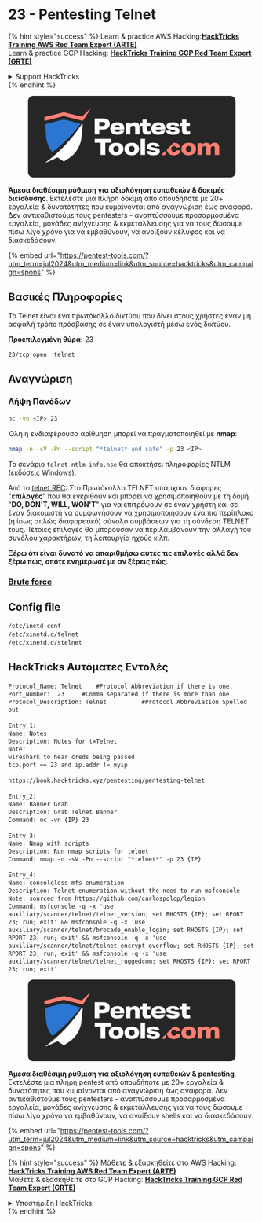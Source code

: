 # 23 - Pentesting Telnet

{% hint style="success" %}
Learn & practice AWS Hacking:<img src="/.gitbook/assets/arte.png" alt="" data-size="line">[**HackTricks Training AWS Red Team Expert (ARTE)**](https://training.hacktricks.xyz/courses/arte)<img src="/.gitbook/assets/arte.png" alt="" data-size="line">\
Learn & practice GCP Hacking: <img src="/.gitbook/assets/grte.png" alt="" data-size="line">[**HackTricks Training GCP Red Team Expert (GRTE)**<img src="/.gitbook/assets/grte.png" alt="" data-size="line">](https://training.hacktricks.xyz/courses/grte)

<details>

<summary>Support HackTricks</summary>

* Check the [**subscription plans**](https://github.com/sponsors/carlospolop)!
* **Join the** 💬 [**Discord group**](https://discord.gg/hRep4RUj7f) or the [**telegram group**](https://t.me/peass) or **follow** us on **Twitter** 🐦 [**@hacktricks\_live**](https://twitter.com/hacktricks\_live)**.**
* **Share hacking tricks by submitting PRs to the** [**HackTricks**](https://github.com/carlospolop/hacktricks) and [**HackTricks Cloud**](https://github.com/carlospolop/hacktricks-cloud) github repos.

</details>
{% endhint %}

<figure><img src="/.gitbook/assets/pentest-tools.svg" alt=""><figcaption></figcaption></figure>

**Άμεσα διαθέσιμη ρύθμιση για αξιολόγηση ευπαθειών & δοκιμές διείσδυσης**. Εκτελέστε μια πλήρη δοκιμή από οπουδήποτε με 20+ εργαλεία & δυνατότητες που κυμαίνονται από αναγνώριση έως αναφορά. Δεν αντικαθιστούμε τους pentesters - αναπτύσσουμε προσαρμοσμένα εργαλεία, μονάδες ανίχνευσης & εκμετάλλευσης για να τους δώσουμε πίσω λίγο χρόνο για να εμβαθύνουν, να ανοίξουν κέλυφος και να διασκεδάσουν.

{% embed url="https://pentest-tools.com/?utm_term=jul2024&utm_medium=link&utm_source=hacktricks&utm_campaign=spons" %}

## **Βασικές Πληροφορίες**

Το Telnet είναι ένα πρωτόκολλο δικτύου που δίνει στους χρήστες έναν μη ασφαλή τρόπο πρόσβασης σε έναν υπολογιστή μέσω ενός δικτύου.

**Προεπιλεγμένη θύρα:** 23
```
23/tcp open  telnet
```
## **Αναγνώριση**

### **Λήψη Πανόδων**
```bash
nc -vn <IP> 23
```
Όλη η ενδιαφέρουσα αρίθμηση μπορεί να πραγματοποιηθεί με **nmap**:
```bash
nmap -n -sV -Pn --script "*telnet* and safe" -p 23 <IP>
```
Το σενάριο `telnet-ntlm-info.nse` θα αποκτήσει πληροφορίες NTLM (εκδόσεις Windows).

Από το [telnet RFC](https://datatracker.ietf.org/doc/html/rfc854): Στο Πρωτόκολλο TELNET υπάρχουν διάφορες "**επιλογές**" που θα εγκριθούν και μπορεί να χρησιμοποιηθούν με τη δομή "**DO, DON'T, WILL, WON'T**" για να επιτρέψουν σε έναν χρήστη και σε έναν διακομιστή να συμφωνήσουν να χρησιμοποιήσουν ένα πιο περίπλοκο (ή ίσως απλώς διαφορετικό) σύνολο συμβάσεων για τη σύνδεση TELNET τους. Τέτοιες επιλογές θα μπορούσαν να περιλαμβάνουν την αλλαγή του συνόλου χαρακτήρων, τη λειτουργία ηχούς κ.λπ.

**Ξέρω ότι είναι δυνατό να απαριθμήσω αυτές τις επιλογές αλλά δεν ξέρω πώς, οπότε ενημέρωσέ με αν ξέρεις πώς.**

### [Brute force](../generic-methodologies-and-resources/brute-force.md#telnet)

## Config file
```bash
/etc/inetd.conf
/etc/xinetd.d/telnet
/etc/xinetd.d/stelnet
```
## HackTricks Αυτόματες Εντολές
```
Protocol_Name: Telnet    #Protocol Abbreviation if there is one.
Port_Number:  23     #Comma separated if there is more than one.
Protocol_Description: Telnet          #Protocol Abbreviation Spelled out

Entry_1:
Name: Notes
Description: Notes for t=Telnet
Note: |
wireshark to hear creds being passed
tcp.port == 23 and ip.addr != myip

https://book.hacktricks.xyz/pentesting/pentesting-telnet

Entry_2:
Name: Banner Grab
Description: Grab Telnet Banner
Command: nc -vn {IP} 23

Entry_3:
Name: Nmap with scripts
Description: Run nmap scripts for telnet
Command: nmap -n -sV -Pn --script "*telnet*" -p 23 {IP}

Entry_4:
Name: consoleless mfs enumeration
Description: Telnet enumeration without the need to run msfconsole
Note: sourced from https://github.com/carlospolop/legion
Command: msfconsole -q -x 'use auxiliary/scanner/telnet/telnet_version; set RHOSTS {IP}; set RPORT 23; run; exit' && msfconsole -q -x 'use auxiliary/scanner/telnet/brocade_enable_login; set RHOSTS {IP}; set RPORT 23; run; exit' && msfconsole -q -x 'use auxiliary/scanner/telnet/telnet_encrypt_overflow; set RHOSTS {IP}; set RPORT 23; run; exit' && msfconsole -q -x 'use auxiliary/scanner/telnet/telnet_ruggedcom; set RHOSTS {IP}; set RPORT 23; run; exit'

```
<figure><img src="/.gitbook/assets/pentest-tools.svg" alt=""><figcaption></figcaption></figure>

**Άμεσα διαθέσιμη ρύθμιση για αξιολόγηση ευπαθειών & pentesting**. Εκτελέστε μια πλήρη pentest από οπουδήποτε με 20+ εργαλεία & δυνατότητες που κυμαίνονται από αναγνώριση έως αναφορά. Δεν αντικαθιστούμε τους pentesters - αναπτύσσουμε προσαρμοσμένα εργαλεία, μονάδες ανίχνευσης & εκμετάλλευσης για να τους δώσουμε πίσω λίγο χρόνο να εμβαθύνουν, να ανοίξουν shells και να διασκεδάσουν.

{% embed url="https://pentest-tools.com/?utm_term=jul2024&utm_medium=link&utm_source=hacktricks&utm_campaign=spons" %}

{% hint style="success" %}
Μάθετε & εξασκηθείτε στο AWS Hacking:<img src="/.gitbook/assets/arte.png" alt="" data-size="line">[**HackTricks Training AWS Red Team Expert (ARTE)**](https://training.hacktricks.xyz/courses/arte)<img src="/.gitbook/assets/arte.png" alt="" data-size="line">\
Μάθετε & εξασκηθείτε στο GCP Hacking: <img src="/.gitbook/assets/grte.png" alt="" data-size="line">[**HackTricks Training GCP Red Team Expert (GRTE)**<img src="/.gitbook/assets/grte.png" alt="" data-size="line">](https://training.hacktricks.xyz/courses/grte)

<details>

<summary>Υποστήριξη HackTricks</summary>

* Ελέγξτε τα [**σχέδια συνδρομής**](https://github.com/sponsors/carlospolop)!
* **Εγγραφείτε στην** 💬 [**ομάδα Discord**](https://discord.gg/hRep4RUj7f) ή στην [**ομάδα telegram**](https://t.me/peass) ή **ακολουθήστε** μας στο **Twitter** 🐦 [**@hacktricks\_live**](https://twitter.com/hacktricks\_live)**.**
* **Μοιραστείτε κόλπα hacking υποβάλλοντας PRs στα** [**HackTricks**](https://github.com/carlospolop/hacktricks) και [**HackTricks Cloud**](https://github.com/carlospolop/hacktricks-cloud) github repos.

</details>
{% endhint %}

